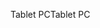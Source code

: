 <span data-ttu-id="45bb0-101">Tablet PC</span><span class="sxs-lookup"><span data-stu-id="45bb0-101">Tablet PC</span></span>